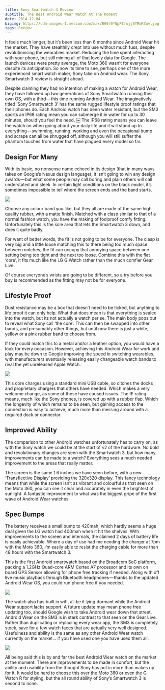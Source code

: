 ```yaml
---
title: Sony Smartwatch 3 Review
subtitle: The Best Android Wear Watch At The Moment
date: 2014-12-04
bigimg: https://cdn-images-1.medium.com/max/800/0*UpPIfojj5TMmKZuv.jpg
tags: Review
---
```

It feels much longer, but it’s been less than 6 months since Android Wear hit the market. They have stealthily crept into use without much fuss, despite revolutionising the wearables market. Reducing the time spent interacting with your phone, but still mining all of that lovely data for Google. The launch devices were pretty average, the Moto 360 wasn’t for everyone despite its anticipation. So now its time to see, perhaps one of the more experienced smart watch maker, Sony take on Android wear. The Sony Smartwatch 3 review is straight ahead.

Despite claiming they had no intention of making a watch for Android Wear, they have followed up two generations of Sony Smartwatch running their own OS, with a third — this time running Android Wear. The imaginatively titled ‘Sony Smartwatch 3’ has the same rugged lifestyle proof ratings that their phones do. Each Android watch has been water resistant, but the SM3 sports an IP68 rating mean you can submerge it in water for up to 30 minutes, should you feel the need.
￼
The IP68 rating means you can leave the watch on when going about your daily life and it will stand up to everything — swimming, running, working and even the occasional bump and scrape can all be shrugged off, although you will still suffer the phantom touches from water that have plagued every model so far.

## Design For Many
With its basic, no nonsense name echoed in its design (that in many ways takes on Google’s Nexus design language), it isn’t going to win any design awards — but what some people may call boring and plain others will call understated and sleek. In certain light conditions on the black model, it’s sometimes impossible to tell where the screen ends and the band starts.

![][image-1]

Choose any colour band you like, but they all are made of the same high quality rubber, with a matte finish. Matched with a clasp similar to that of a normal fashion watch, you have the making of foolproof comfy fitting. Unfortunately this is the sole area that lets the Smartwatch 3 down, and does it quite badly.

For want of better words, the fit is not going to be for everyone. The clasp is very big and a little loose matching this to there being too much space between notches, the fit can occupy that annoying space between one setting being too tight and the next too loose. Combine this with the flat ‘core’, it fits much like the LG G Watch rather than the much comfier Gear Live.

Of course everyone’s wrists are going to be different, so a try before you buy is recommended as the fitting may not be for everyone.

## Lifestyle Proof
Dust resistance may be a box that doesn’t need to be ticked, but anything to life proof it can only help. What that does mean is that everything is sealed into the watch, but its not actually a watch per se. The main body pops out to reveal what Sony call ‘the core’. This can then be swapped into other bands, and presumably other things, but until now there is just a white, yellow or a pink rubber band to choose from.

If they could match this to a metal and/or a leather option, you would have a look for every occasion. However, achieving this Android Wear for work and play may be down to Google improving the speed in switching wearables, with manufacturers eventually releasing easily changeable watch bands to rival the yet unreleased Apple Watch.

![][image-2]

This core charges using a standard mini USB cable, so ditches the docks and proprietary chargers that others have needed. Which makes a very welcome change, as some of these have caused issues. The IP rating means, much like the Sony phones, is covered up with a rubber flap. Which the longevity of which remains to be seen, but gaining access to the connection is easy to achieve, much more than messing around with a required dock or connector.

## Improved Ability
The comparison to other Android watches unfortunately has to carry on, as with the Sony watch we could be at the start of v2 of the hardware. No bold and revolutionary changes are seen with the Smartwatch 3, but how many improvements can be made to a watch? Everything sees a much needed improvement to the areas that really matter.

The screen is the same 1.6 inches we have seen before, with a new ‘Transflective Display’ providing the 320x320 display. This fancy technology means that while the screen isn’t as vibrant and colourful as that seen on the Moto 360, you can see it clear and accurately in even the brightest of sunlight. A fantastic improvement to what was the biggest gripe of the first wave of Android Wear watches.

## Spec Bumps
The battery receives a small bump to 420mah, which hardly seems a huge deal given the LG watch had 400mah when it hit the shelves. With improvements to the screen and internals, the claimed 2 days of battery life is easily achievable. Where a day of use had me needing the charger at 7pm with the Moto 360, i’m easily able to resist the charging cable for more than 48 hours with the Smartwatch 3.

This is the first Android smartwatch based on the Broadcom SoC platform, packing a 1.2GHz Quad-core ARM Cortex A7 processor and its own on board GPS Sensor allowing for phone free tracking if needed. Along with off live music playback through Bluetooth headphones — thanks to the updated Android Wear OS, you could run phone free if you needed.

![][image-3]

The watch also has built in wifi, all be it lying dormant while the Android Wear support lacks support. A future update may mean phone free updating too, should Google wish to take Android wear down that street. Android Wear on the SM3 is in stark contrast to that seen on the Gear Live. Rather than duplicating or replacing every wear app, the SM3 is completely stock, save for a few watch faces that are actually very well designed. Usefulness and ability is the same as any other Android Wear watch currently on the market… if you have used one you have used them all.

![][image-4]

All being said this is by and far the best Android Wear watch on the market at the moment. There are improvements to be made in comfort, but the ability and usability from the thought Sony has put in more than makes up for it. It would be hard to choose this over the Moto 360 or even the G Watch R for styling, but the all round ability of Sony’s Smartwatch 3 is second to none.

[image-1]:	https://cdn-images-1.medium.com/max/800/0*mBR5LUHVhfYY7XT0.jpg
[image-2]:	https://cdn-images-1.medium.com/max/800/0*BY0YyIvuKTLitcJ4.jpg
[image-3]:	https://cdn-images-1.medium.com/max/800/0*vIPwL5zLjhMxWvhS.jpg
[image-4]:	https://cdn-images-1.medium.com/max/800/0*xYOTbSXt28CgMasq.jpg
